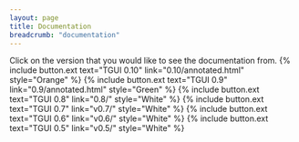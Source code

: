 ```yaml
---
layout: page
title: Documentation
breadcrumb: "documentation"
---
```

Click on the version that you would like to see the documentation from.
{% include button.ext text="TGUI 0.10" link="0.10/annotated.html" style="Orange" %}
{% include button.ext text="TGUI 0.9" link="0.9/annotated.html" style="Green" %}
{% include button.ext text="TGUI 0.8" link="0.8/" style="White" %}
{% include button.ext text="TGUI 0.7" link="v0.7/" style="White" %}
{% include button.ext text="TGUI 0.6" link="v0.6/" style="White" %}
{% include button.ext text="TGUI 0.5" link="v0.5/" style="White" %}
